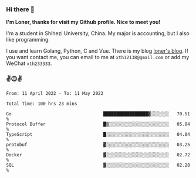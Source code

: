 ### Hi there 👋️

**I'm Loner, thanks for visit my Github profile. Nice to meet you!**

I'm a student in Shihezi University, China. My major is accounting, but I also like programming.

I use and learn Golang, Python, C and Vue. There is my blog [loner's blog](https://www.loner1024.top).  If you want contact me, you can email to me at `xth12138@gmail.com` or add my WeChat `xth233333`.

### ✌️😉✌️

<!--START_SECTION:waka-->

```text
From: 11 April 2022 - To: 11 May 2022

Total Time: 100 hrs 23 mins

Go                                   █████████████████▓░░░░░░░   70.51 %
Protocol Buffer                      █▒░░░░░░░░░░░░░░░░░░░░░░░   05.04 %
TypeScript                           █░░░░░░░░░░░░░░░░░░░░░░░░   04.04 %
protobuf                             ▓░░░░░░░░░░░░░░░░░░░░░░░░   03.25 %
Docker                               ▓░░░░░░░░░░░░░░░░░░░░░░░░   02.72 %
SQL                                  ▓░░░░░░░░░░░░░░░░░░░░░░░░   02.20 %
```

<!--END_SECTION:waka-->



